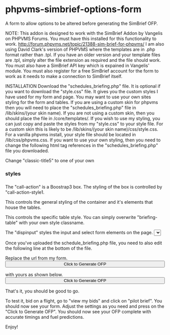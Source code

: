 # phpvms-simbrief-options-form
A form to allow options to be altered before generating the SimBrief OFP.

NOTE: This addon is designed to work with the SimBrief Addon by Vangelis on PHPVMS Forums. You must have this installed for this functionality to work. http://forum.phpvms.net/topic/21388-sim-brief-for-phpvms/
I am also using David Clark's version of PHPVMS where the templates are in .php format rather than .tpl. If you have an older version and your template files are .tpl, simply alter the file extension as required and the file should work.
You must also have a SimBrief API key which is expained in Vangelis' module.
You must also register for a free SimBrief account for the form to work as it needs to make a connection to SimBrief itself.

INSTALLATION
Download the "schedules_briefing.php" file.
It is optional if you want to download the "style.css" file. It gives you the custom styles I have used for my form and page. You may want to use your own sites styling for the form and tables.
If you are using a custom skin for phpvms then you will need to place the "schedules_briefing.php" file in /lib/skins/(your skin name).
If you are not using a custom skin, then you should place the file in /core/templates/.
If you wish to use my styling, you can just copy and paste the styles from my "style.css" to your style file. For a custom skin this is likely to be /lib/skins/(your skin name)/css/style.css.
For a vanilla phpvms install, your style file should be located in /lib/css/phpvms.css.
If you want to use your own styling, then you need to change the following html tag references in the "schedules_briefing.php" file you downloaded.

Change "classic-title5" to one of your own <h3> styles
<h3 class="classic-title5"></h3>

The "call-action" is a Boostrap3 box. The styling of the box is controlled by "call-action-style1.
<div class="call-action call-action-boxed call-action-style1 no-descripton clearfix">

This controls the general styling of the container and it's elements that house the tables.
<div class="schedule-briefing">

This controls the specific table style. You can simply overwrite "briefing-table" with your own style classname.
<table class="briefing-table">

The "dispinput" styles the input and select form elements on the page.
<select class="dispinput" name="date" id="date">

Once you've uploaded the schedule_briefing.php file, you need to also edit the following line at the bottom of the file.

Replace the url from my form.
<button type="button" style="width:100%" class="btn btn-success btn-lg" onclick="simbriefsubmit('http://www.globalairalliance.com/index.php/SimBrief');" style="font-size:30px" value="Generate">Click to Generate OFP</button>

with yours as shown below.
<button type="button" style="width:100%" class="btn btn-success btn-lg" onclick="simbriefsubmit('http://Your website URL here/index.php/SimBrief');" style="font-size:30px" value="Generate">Click to Generate OFP</button>

That's it, you should be good to go.

To test it, bid on a flight, go to "view my bids" and click on "pilot brief". You should now see your form. Adjust the settings as you need and press on the "Click to Generate OFP". You should now see your OFP complete with accurate timings and fuel predictions.

Enjoy!
